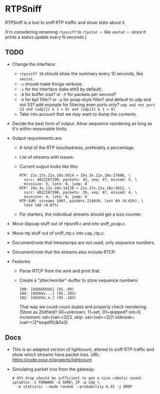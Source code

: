 RTPSniff
========

RTPSniff is a tool to sniff RTP traffic and show stats about it.

(I'm considering renaming `rtpsniff` to `rtpstat` -- like `vmstat` --
since it prints a status update every N seconds.)


TODO
----

* Change the interface:
  * `rtpsniff 10` should show the summary every 10 seconds, like
    `vmstat`.
  * `-v` should make things verbose.
  * `-i` for the interface (take eth0 by default).
  * `-B` for buffer size? or `-P` for packets per second?
  * `-b` for bpf filter? or `-p` for pcap-style filter?
    and default to udp and not 53? add example for filtering even
    ports only?
    `udp and not port 53 and (udp[1] & 1 = 0) and (udp[3] & 1 = 0)`
  * Take into account that we may want to dump the contents.

* Decide the best form of output. Allow sequence reordering as long as
  it's within reasonable limits.

* Output requirements are:
  * A total of the RTP loss/badness; preferably a percentage.
  * List of streams with issues.
  * Current output looks like this:

        RTP: 21x.17x.21x.18x:5014 > 19x.3x.11x.10x:17886, \
          ssrc: 4022267390, packets: 43, seq: 47, missed: 5, \
          misssize: 5, late: 0, jump: 0
        RTP: 19x.3x.11x.10x:14136 > 21x.17x.21x.18x:5012, \
          ssrc: 4022267390, packets: 39, seq: 47, missed: 4, \
          misssize: 4, late: 0, jump: 0
        RTP-SUM: streams 1097, packets 214039, lost 69 (0.03%), \
          late 140 (0.07%)

  * For starters, the individual streams should get a loss counter.

* Move libpcap stuff out of rtpsniff.c and into sniff\_pcap.c.
* Move rtp stuff out of sniff\_rtp.c into cap\_rtp.c.
* Document/note that timestamps are not used, only sequence numbers.
* Document/note that the streams also include RTCP.

* Features:
  * Parse RTCP from the wire and print that.
  * Create a "jitter/reorder"-buffer to store sequence numbers:
 
        100: [UUUUUUUUU] (91..99)
        104: [UUUUUx...] (95..103)
        102: [UUUUUx.x.] (95..103)

    That way we could count dupes and properly check reordering.
    (Store as 2bitfield? 00=unknown, 11=set, 01=skipped?
    init=0, increment: val=(val<<2)|3, skip: val=(val<<2)|1
    oldmask=(val<<(2*seqdiff))&0x3)


Docs
----
  
* This is an adapted version of lightcount, altered to sniff RTP
  traffic and show which streams have packet loss.
  URL: https://code.osso.nl/projects/lightcount

* Simulating packet loss from the gateway:

      # 45% drop should be sufficient to get a nice robotic sound.
      iptables -I FORWARD -d SOME\_IP -p udp \
        -m statistic --mode random --probability 0.45 -j DROP
